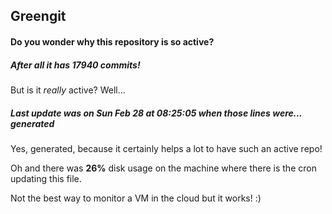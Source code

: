## Greengit

#### Do you wonder why this repository is so active?

##### After all it has 17940 commits!

But is it *really* active? Well...

##### Last update was on Sun Feb 28 at 08:25:05 when those lines were... generated

Yes, generated, because it certainly helps a lot to have such an active repo!

Oh and there was **26%** disk usage on the machine
where there is the cron updating this file.

Not the best way to monitor a VM in the cloud but it works! :)
